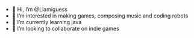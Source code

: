- 👋 Hi, I’m @Liamiguess
- 👀 I’m interested in making games, composing music and coding robots
- 🌱 I’m currently learning java
- 💞️ I’m looking to collaborate on indie games

<!---
Liamiguess/Liamiguess is a ✨ special ✨ repository because its `README.md` (this file) appears on your GitHub profile.
You can click the Preview link to take a look at your changes.
--->
